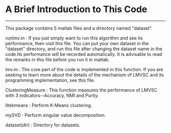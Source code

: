 # A Brief Introduction to This Code
-----------------------------------------------------------------------
This package contains 5 matlab files and a directory named "dataset".

runlmv.m : If you just simply want to run this algorithm and see its performance, then visit this file. You can put your own dataset in the "dataset" directory, and run this file after changing the dataset name in the code.Its performance will be recorded automatically. It is advisable to read the remarks in this file before you run it in matlab.

lmv.m : The core part of the code is implemented in this function. If you are seeking to learn more about the details of the mechanism of LMVSC  and its programming implementation, see this file.

ClusteringMeasure : This function measures the performance of LMVSC with 3 indicators--Accuracy, NMI and Purity.

litekmeans : Perform K-Means clustering.

mySVD : Perform singular value decomposition.

dataset(dir) : Directory for datasets.